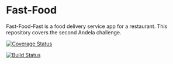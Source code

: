 # Fast-Food
Fast-Food-Fast is a food delivery service app for a restaurant. This repository covers the second Andela challenge.

[![Coverage Status](https://coveralls.io/repos/github/calebrotich10/Fast-Food/badge.svg?branch=develop)](https://coveralls.io/github/calebrotich10/Fast-Food?branch=develop)

[![Build Status](https://travis-ci.com/calebrotich10/Fast-Food.svg?branch=develop)](https://travis-ci.com/calebrotich10/Fast-Food)
